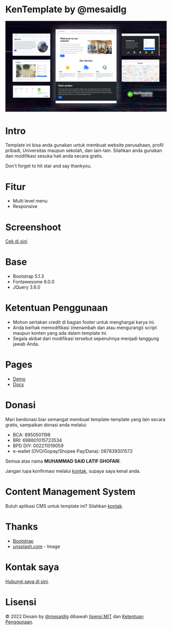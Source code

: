 # KenTemplate by @mesaidlg
 ![Screenshoot header](/screenshoot/header.png)
 
# Intro
 Template ini bisa anda gunakan untuk membuat website perusahaan, profil pribadi, Universitas maupun sekolah, dan lain-lain. Silahkan anda gunakan dan modifikasi sesuka hati anda secara gratis.
 
 Don't forget to hit star and say thankyou.

# Fitur
 * Multi level menu
 * Responsive 

# Screenshoot
 [Cek di sini](screenshoot/)

# Base
 * Bootstrap 5.1.3
 * Fontawesome 6.0.0
 * JQuery 3.6.0

# Ketentuan Penggunaan
 * Mohon sertakan credit di bagian footer untuk menghargai karya ini.
 * Anda berhak memodifikasi (menambah dan atau mengurangi) script maupun konten yang ada dalam template ini.
 * Segala akibat dari modifikasi tersebut sepenuhnya menjadi tanggung jawab Anda.

# Pages
 * [Demo](https://mesaidlg.github.io/KenTemplate)
 * [Docs](https://mesaidlg.github.io/KenTemplate/docs)

# Donasi
Mari berdonasi biar semangat membuat template-template yang lain secara gratis, sampaikan donasi anda melalui:
- BCA: 8950501198
- BRI: 698801015723534
- BPD DIY: 002211019059
- e-wallet (OVO/Gopay/Shopee Pay/Dana): 087839301572

Semua atas nama **MUHAMMAD SAID LATIF GHOFARI**.

Jangan lupa konfirmasi melalui [kontak](#kontak), supaya saya kenal anda.

# Content Management System
 Butuh aplikasi CMS untuk template ini? Silahkan [kontak](#kontak).

# Thanks
 * [Bootstrap](https://getbootstrap.com)
 * [unsplash.com](https://unsplash.com/) - Image

# Kontak saya
 [Hubungi saya di sini](https://mesaidlg.github.io).

# Lisensi
 &copy; 2022 Desain by [@mesaidlg](https://github.com/mesaidlg) dibawah [lisensi MIT](LICENSE) dan [Ketentuan Penggunaan](#ketentuan-penggunaan).